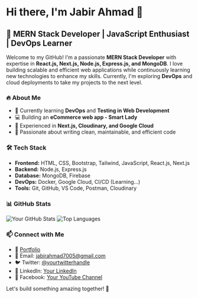 # Hi there, I'm Jabir Ahmad 👋

## 🚀 MERN Stack Developer | JavaScript Enthusiast | DevOps Learner

Welcome to my GitHub! I'm a passionate **MERN Stack Developer** with expertise in **React.js, Next.js, Node.js, Express.js, and MongoDB**. I love building scalable and efficient web applications while continuously learning new technologies to enhance my skills. Currently, I'm exploring **DevOps** and cloud deployments to take my projects to the next level.

### 🔥 About Me
- 🌱 Currently learning **DevOps** and **Testing in Web Development**
- 💻 Building an **eCommerce web app - Smart Lady**
- 🚀 Experienced in **Next.js, Cloudinary, and Google Cloud**
- 🎯 Passionate about writing clean, maintainable, and efficient code

### 🛠 Tech Stack
- **Frontend:** HTML, CSS, Bootstrap, Tailwind, JavaScript, React.js, Next.js
- **Backend:** Node.js, Express.js
- **Database:** MongoDB, Firebase
- **DevOps:** Docker, Google Cloud, CI/CD (Learning...)
- **Tools:** Git, GitHub, VS Code, Postman, Cloudinary

### 📊 GitHub Stats
![Your GitHub Stats](https://github-readme-stats.vercel.app/api?username=your-github-username&show_icons=true&theme=radical)
![Top Languages](https://github-readme-stats.vercel.app/api/top-langs/?username=your-github-username&layout=compact&theme=radical)

### 📫 Connect with Me
- 🔗 [Portfolio](https://jabir-portfolio.netlify.app/)
- 📧 Email: jabirahmad7005@gmail.com
- 🐦 Twitter: [@yourtwitterhandle](https://twitter.com/jabir7005)
- 💼 LinkedIn: [Your LinkedIn](https://linkedin.com/in/yourlinkedin)
- 🎥 Facebook: [Your YouTube Channel](https://www.facebook.com/md.jabirahmad.1612/)

Let's build something amazing together! 🚀


